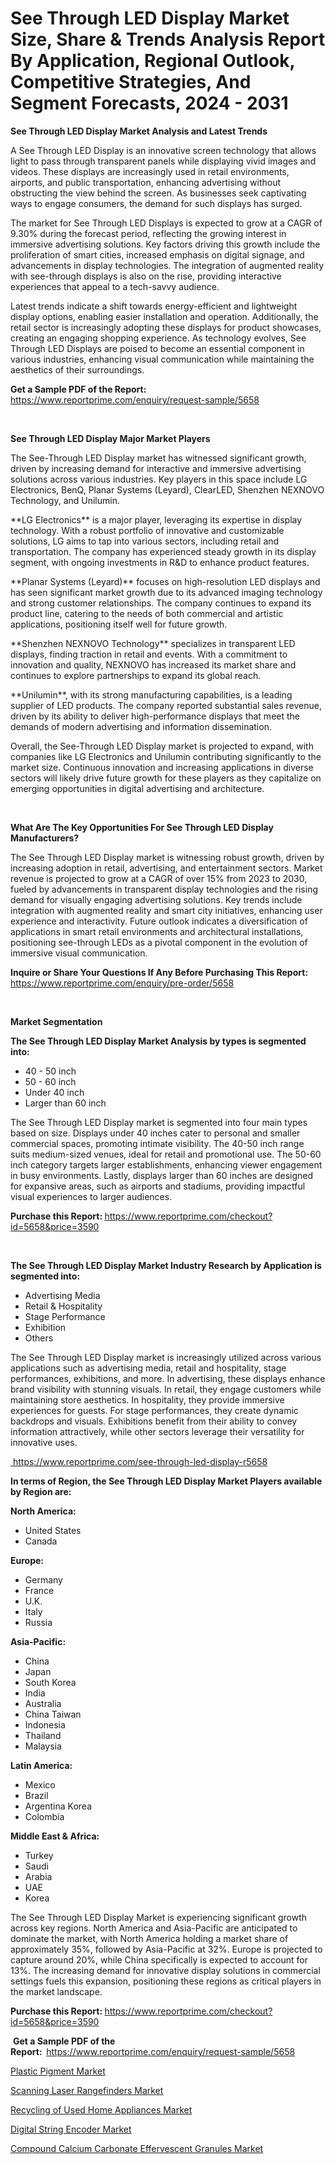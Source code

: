 <p><h1>See Through LED Display Market Size, Share & Trends Analysis Report By Application, Regional Outlook, Competitive Strategies, And Segment Forecasts, 2024 - 2031</h1></p><p><strong>See Through LED Display Market Analysis and Latest Trends</strong></p>
<p><p>A See Through LED Display is an innovative screen technology that allows light to pass through transparent panels while displaying vivid images and videos. These displays are increasingly used in retail environments, airports, and public transportation, enhancing advertising without obstructing the view behind the screen. As businesses seek captivating ways to engage consumers, the demand for such displays has surged.</p><p>The market for See Through LED Displays is expected to grow at a CAGR of 9.30% during the forecast period, reflecting the growing interest in immersive advertising solutions. Key factors driving this growth include the proliferation of smart cities, increased emphasis on digital signage, and advancements in display technologies. The integration of augmented reality with see-through displays is also on the rise, providing interactive experiences that appeal to a tech-savvy audience.</p><p>Latest trends indicate a shift towards energy-efficient and lightweight display options, enabling easier installation and operation. Additionally, the retail sector is increasingly adopting these displays for product showcases, creating an engaging shopping experience. As technology evolves, See Through LED Displays are poised to become an essential component in various industries, enhancing visual communication while maintaining the aesthetics of their surroundings.</p></p>
<p><strong>Get a Sample PDF of the Report:&nbsp;</strong> <a href="https://www.reportprime.com/enquiry/request-sample/5658?utm_campaign=973&utm_medium=2&utm_source=Github&utm_content=ia&utm_term=27112024&utm_id=see-through-led-display">https://www.reportprime.com/enquiry/request-sample/5658</a></p>
<p>&nbsp;</p>
<p><strong>See Through LED Display Major Market Players</strong></p>
<p><p>The See-Through LED Display market has witnessed significant growth, driven by increasing demand for interactive and immersive advertising solutions across various industries. Key players in this space include LG Electronics, BenQ, Planar Systems (Leyard), ClearLED, Shenzhen NEXNOVO Technology, and Unilumin.</p><p>**LG Electronics** is a major player, leveraging its expertise in display technology. With a robust portfolio of innovative and customizable solutions, LG aims to tap into various sectors, including retail and transportation. The company has experienced steady growth in its display segment, with ongoing investments in R&D to enhance product features.</p><p>**Planar Systems (Leyard)** focuses on high-resolution LED displays and has seen significant market growth due to its advanced imaging technology and strong customer relationships. The company continues to expand its product line, catering to the needs of both commercial and artistic applications, positioning itself well for future growth.</p><p>**Shenzhen NEXNOVO Technology** specializes in transparent LED displays, finding traction in retail and events. With a commitment to innovation and quality, NEXNOVO has increased its market share and continues to explore partnerships to expand its global reach.</p><p>**Unilumin**, with its strong manufacturing capabilities, is a leading supplier of LED products. The company reported substantial sales revenue, driven by its ability to deliver high-performance displays that meet the demands of modern advertising and information dissemination.</p><p>Overall, the See-Through LED Display market is projected to expand, with companies like LG Electronics and Unilumin contributing significantly to the market size. Continuous innovation and increasing applications in diverse sectors will likely drive future growth for these players as they capitalize on emerging opportunities in digital advertising and architecture.</p></p>
<p>&nbsp;</p>
<p><strong>What Are The Key Opportunities For See Through LED Display Manufacturers?</strong></p>
<p><p>The See Through LED Display market is witnessing robust growth, driven by increasing adoption in retail, advertising, and entertainment sectors. Market revenue is projected to grow at a CAGR of over 15% from 2023 to 2030, fueled by advancements in transparent display technologies and the rising demand for visually engaging advertising solutions. Key trends include integration with augmented reality and smart city initiatives, enhancing user experience and interactivity. Future outlook indicates a diversification of applications in smart retail environments and architectural installations, positioning see-through LEDs as a pivotal component in the evolution of immersive visual communication.</p></p>
<p><strong>Inquire or Share Your Questions If Any Before Purchasing This Report:</strong> <a href="https://www.reportprime.com/enquiry/pre-order/5658?utm_campaign=973&utm_medium=2&utm_source=Github&utm_content=ia&utm_term=27112024&utm_id=see-through-led-display">https://www.reportprime.com/enquiry/pre-order/5658</a></p>
<p>&nbsp;</p>
<p><strong>Market Segmentation</strong></p>
<p><strong>The See Through LED Display Market Analysis by types is segmented into:</strong></p>
<p><ul><li>40 - 50 inch</li><li>50 - 60 inch</li><li>Under 40 inch</li><li>Larger than 60 inch</li></ul></p>
<p><p>The See Through LED Display market is segmented into four main types based on size. Displays under 40 inches cater to personal and smaller commercial spaces, promoting intimate visibility. The 40-50 inch range suits medium-sized venues, ideal for retail and promotional use. The 50-60 inch category targets larger establishments, enhancing viewer engagement in busy environments. Lastly, displays larger than 60 inches are designed for expansive areas, such as airports and stadiums, providing impactful visual experiences to larger audiences.</p></p>
<p><strong>Purchase this Report:&nbsp;</strong><a href="https://www.reportprime.com/checkout?id=5658&price=3590&utm_campaign=973&utm_medium=2&utm_source=Github&utm_content=ia&utm_term=27112024&utm_id=see-through-led-display">https://www.reportprime.com/checkout?id=5658&price=3590</a></p>
<p>&nbsp;</p>
<p><strong>The See Through LED Display Market Industry Research by Application is segmented into:</strong></p>
<p><ul><li>Advertising Media</li><li>Retail & Hospitality</li><li>Stage Performance</li><li>Exhibition</li><li>Others</li></ul></p>
<p><p>The See Through LED Display market is increasingly utilized across various applications such as advertising media, retail and hospitality, stage performances, exhibitions, and more. In advertising, these displays enhance brand visibility with stunning visuals. In retail, they engage customers while maintaining store aesthetics. In hospitality, they provide immersive experiences for guests. For stage performances, they create dynamic backdrops and visuals. Exhibitions benefit from their ability to convey information attractively, while other sectors leverage their versatility for innovative uses.</p></p>
<p><a href="https://www.reportprime.com/see-through-led-display-r5658?utm_campaign=973&utm_medium=2&utm_source=Github&utm_content=ia&utm_term=27112024&utm_id=see-through-led-display">&nbsp;https://www.reportprime.com/see-through-led-display-r5658</a></p>
<p><strong>In terms of Region, the See Through LED Display Market Players available by Region are:</strong></p>
<p>
    <p> <strong> North America: </strong>
        <ul>
            <li>United States</li>
            <li>Canada</li>
        </ul>
        </p> 
    <p> <strong> Europe: </strong>
        <ul>
            <li>Germany</li>
            <li>France</li>
            <li>U.K.</li>
            <li>Italy</li>
            <li>Russia</li>
        </ul>
        </p> 
    <p> <strong> Asia-Pacific: </strong>
        <ul>
            <li>China</li>
            <li>Japan</li>
            <li>South Korea</li>
            <li>India</li>
            <li>Australia</li>
            <li>China Taiwan</li>
            <li>Indonesia</li>
            <li>Thailand</li>
            <li>Malaysia</li>
        </ul>
        </p> 
    <p> <strong> Latin America: </strong>
        <ul>
            <li>Mexico</li>
            <li>Brazil</li>
            <li>Argentina Korea</li>
            <li>Colombia</li>
        </ul>
        </p> 
    <p> <strong> Middle East & Africa: </strong>
        <ul>
            <li>Turkey</li>
            <li>Saudi</li>
            <li>Arabia</li>
            <li>UAE</li>
            <li>Korea</li>
        </ul>
    </p>
    </p>
<p><p>The See Through LED Display Market is experiencing significant growth across key regions. North America and Asia-Pacific are anticipated to dominate the market, with North America holding a market share of approximately 35%, followed by Asia-Pacific at 32%. Europe is projected to capture around 20%, while China specifically is expected to account for 13%. The increasing demand for innovative display solutions in commercial settings fuels this expansion, positioning these regions as critical players in the market landscape.</p></p>
<p><strong>Purchase this Report: </strong><a href="https://www.reportprime.com/checkout?id=5658&price=3590&utm_campaign=973&utm_medium=2&utm_source=Github&utm_content=ia&utm_term=27112024&utm_id=see-through-led-display">https://www.reportprime.com/checkout?id=5658&price=3590</a></p>
<p>&nbsp;<strong>Get a Sample PDF of the Report:&nbsp;&nbsp;</strong><a href="https://www.reportprime.com/enquiry/request-sample/5658?utm_campaign=973&utm_medium=2&utm_source=Github&utm_content=ia&utm_term=27112024&utm_id=see-through-led-display">https://www.reportprime.com/enquiry/request-sample/5658</a></p>
<p><strong></strong></p>
<p><p><a href="https://www.linkedin.com/pulse/plastic-pigment-market-transformation-comparative-analysis-aqsce?utm_campaign=973&utm_medium=2&utm_source=Github&utm_content=ia&utm_term=27112024&utm_id=see-through-led-display">Plastic Pigment Market</a></p><p><a href="https://www.linkedin.com/pulse/scanning-laser-rangefinders-market-analysis-trends-share-oseje?utm_campaign=973&utm_medium=2&utm_source=Github&utm_content=ia&utm_term=27112024&utm_id=see-through-led-display">Scanning Laser Rangefinders Market</a></p><p><a href="https://issuu.com/reportprime-2/docs/recycling-of-used-home-appliances-m_868ee97fe92450?utm_campaign=973&utm_medium=2&utm_source=Github&utm_content=ia&utm_term=27112024&utm_id=see-through-led-display">Recycling of Used Home Appliances Market</a></p><p><a href="https://github.com/rodinayygacklezi/Market-Research-Report-List-1/blob/main/digital-string-encoder-market.md?utm_campaign=973&utm_medium=2&utm_source=Github&utm_content=ia&utm_term=27112024&utm_id=see-through-led-display">Digital String Encoder Market</a></p><p><a href="https://issuu.com/reportprime-2/docs/compound-calcium-carbonate-efferves_2b1378ffaddc67?utm_campaign=973&utm_medium=2&utm_source=Github&utm_content=ia&utm_term=27112024&utm_id=see-through-led-display">Compound Calcium Carbonate Effervescent Granules Market</a></p></p>